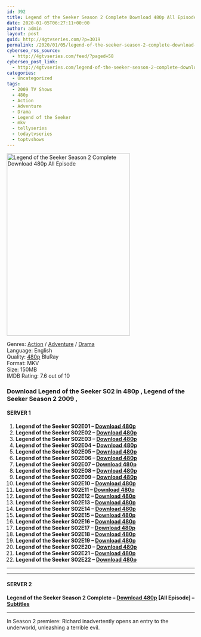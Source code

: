 ```yaml
---
id: 392
title: Legend of the Seeker Season 2 Complete Download 480p All Episode
date: 2020-01-05T06:27:11+00:00
author: admin
layout: post
guid: http://4gtvseries.com/?p=3019
permalink: /2020/01/05/legend-of-the-seeker-season-2-complete-download-480p-all-episode/
cyberseo_rss_source:
  - http://4gtvseries.com/feed/?paged=58
cyberseo_post_link:
  - http://4gtvseries.com/legend-of-the-seeker-season-2-complete-download-480p-all-episode/
categories:
  - Uncategorized
tags:
  - 2009 TV Shows
  - 480p
  - Action
  - Adventure
  - Drama
  - Legend of the Seeker
  - mkv
  - tellyseries
  - todaytvseries
  - toptvshows
---
```

<img loading="lazy" class="aligncenter" src="https://4.bp.blogspot.com/-XgXqa6XKQpk/XhFhaFhQ4yI/AAAAAAAAAzk/PRZISKcxFi8HXBu1t4Y1WvQ1oF36fV2swCK4BGAYYCw/s1600/Legend%2Bof%2Bthe%2BSeeker%2BSeason%2B2.jpg" alt="Legend of the Seeker Season 2 Complete Download 480p All Episode" width="330" height="488" />

Genres: <a href="http://4gtvseries.com/tag/action/" data-wpel-link="internal">Action</a> / <a href="http://4gtvseries.com/tag/adventure/" data-wpel-link="internal">Adventure</a> /&nbsp;<a href="http://4gtvseries.com/tag/drama/" data-wpel-link="internal">Drama</a>  
Language: English  
Quality:&nbsp;<a href="http://4gtvseries.com/tag/480p/" data-wpel-link="internal">480p</a> BluRay  
Format: MKV  
Size: 150MB  
IMDB Rating: 7.6 out of 10

### **Download Legend of the Seeker S02 in 480p , Legend of the Seeker Season 2 2009 ,&nbsp;**

#### <span><strong>SERVER 1</strong></span>

  1. **Legend of the Seeker S02E01 – <a href="http://slink.dl480p.xyz/2QxDg" data-wpel-link="external" target="_blank" rel="nofollow external noopener noreferrer" class="wpel-icon-left"><i class="wpel-icon fa fa-download" aria-hidden="true"></i>Download 480p</a>**
  2. **Legend of the Seeker S02E02 – <a href="http://slink.dl480p.xyz/Q65YE" data-wpel-link="external" target="_blank" rel="nofollow external noopener noreferrer" class="wpel-icon-left"><i class="wpel-icon fa fa-download" aria-hidden="true"></i>Download 480p</a>**
  3. **Legend of the Seeker S02E03 – <a href="http://slink.dl480p.xyz/YbMjpxb" data-wpel-link="external" target="_blank" rel="nofollow external noopener noreferrer" class="wpel-icon-left"><i class="wpel-icon fa fa-download" aria-hidden="true"></i>Download 480p</a>**
  4. **Legend of the Seeker S02E04 – <a href="http://slink.dl480p.xyz/zE2c" data-wpel-link="external" target="_blank" rel="nofollow external noopener noreferrer" class="wpel-icon-left"><i class="wpel-icon fa fa-download" aria-hidden="true"></i>Download 480p</a>**
  5. **Legend of the Seeker S02E05 – <a href="http://slink.dl480p.xyz/CAZ8GQi" data-wpel-link="external" target="_blank" rel="nofollow external noopener noreferrer" class="wpel-icon-left"><i class="wpel-icon fa fa-download" aria-hidden="true"></i>Download 480p</a>**
  6. **Legend of the Seeker S02E06 – <a href="http://slink.dl480p.xyz/BHdwOFF" data-wpel-link="external" target="_blank" rel="nofollow external noopener noreferrer" class="wpel-icon-left"><i class="wpel-icon fa fa-download" aria-hidden="true"></i>Download 480p</a>**
  7. **Legend of the Seeker S02E07 – <a href="http://slink.dl480p.xyz/ZPq1nL" data-wpel-link="external" target="_blank" rel="nofollow external noopener noreferrer" class="wpel-icon-left"><i class="wpel-icon fa fa-download" aria-hidden="true"></i>Download 480p</a>**
  8. **Legend of the Seeker S02E08 – <a href="http://slink.dl480p.xyz/ie17A" data-wpel-link="external" target="_blank" rel="nofollow external noopener noreferrer" class="wpel-icon-left"><i class="wpel-icon fa fa-download" aria-hidden="true"></i>Download 480p</a>**
  9. **Legend of the Seeker S02E09 – <a href="http://slink.dl480p.xyz/isZDPIs" data-wpel-link="external" target="_blank" rel="nofollow external noopener noreferrer" class="wpel-icon-left"><i class="wpel-icon fa fa-download" aria-hidden="true"></i>Download 480p</a>**
 10. **Legend of the Seeker S02E10 – <a href="http://slink.dl480p.xyz/4FPoSgI" data-wpel-link="external" target="_blank" rel="nofollow external noopener noreferrer" class="wpel-icon-left"><i class="wpel-icon fa fa-download" aria-hidden="true"></i>Download 480p</a>**
 11. **Legend of the Seeker S02E11 – <a href="http://slink.dl480p.xyz/os7uaH" data-wpel-link="external" target="_blank" rel="nofollow external noopener noreferrer" class="wpel-icon-left"><i class="wpel-icon fa fa-download" aria-hidden="true"></i>Download 480p</a>**
 12. **Legend of the Seeker S02E12 – <a href="http://slink.dl480p.xyz/aWLgV" data-wpel-link="external" target="_blank" rel="nofollow external noopener noreferrer" class="wpel-icon-left"><i class="wpel-icon fa fa-download" aria-hidden="true"></i>Download 480p</a>**
 13. **Legend of the Seeker S02E13 – <a href="http://slink.dl480p.xyz/BKqpsW" data-wpel-link="external" target="_blank" rel="nofollow external noopener noreferrer" class="wpel-icon-left"><i class="wpel-icon fa fa-download" aria-hidden="true"></i>Download 480p</a>**
 14. **Legend of the Seeker S02E14 – <a href="http://slink.dl480p.xyz/0ancSI46" data-wpel-link="external" target="_blank" rel="nofollow external noopener noreferrer" class="wpel-icon-left"><i class="wpel-icon fa fa-download" aria-hidden="true"></i>Download 480p</a>**
 15. **Legend of the Seeker S02E15 – <a href="http://slink.dl480p.xyz/L2sl7tcd" data-wpel-link="external" target="_blank" rel="nofollow external noopener noreferrer" class="wpel-icon-left"><i class="wpel-icon fa fa-download" aria-hidden="true"></i>Download 480p</a>**
 16. **Legend of the Seeker S02E16 – <a href="http://slink.dl480p.xyz/vFk2h6" data-wpel-link="external" target="_blank" rel="nofollow external noopener noreferrer" class="wpel-icon-left"><i class="wpel-icon fa fa-download" aria-hidden="true"></i>Download 480p</a>**
 17. **Legend of the Seeker S02E17 – <a href="http://slink.dl480p.xyz/f0zL2N" data-wpel-link="external" target="_blank" rel="nofollow external noopener noreferrer" class="wpel-icon-left"><i class="wpel-icon fa fa-download" aria-hidden="true"></i>Download 480p</a>**
 18. **Legend of the Seeker S02E18 – <a href="http://slink.dl480p.xyz/ML1z" data-wpel-link="external" target="_blank" rel="nofollow external noopener noreferrer" class="wpel-icon-left"><i class="wpel-icon fa fa-download" aria-hidden="true"></i>Download 480p</a>**
 19. **Legend of the Seeker S02E19 – <a href="http://slink.dl480p.xyz/RrIik" data-wpel-link="external" target="_blank" rel="nofollow external noopener noreferrer" class="wpel-icon-left"><i class="wpel-icon fa fa-download" aria-hidden="true"></i>Download 480p</a>**
 20. **Legend of the Seeker S02E20 – <a href="http://slink.dl480p.xyz/t0X9lU" data-wpel-link="external" target="_blank" rel="nofollow external noopener noreferrer" class="wpel-icon-left"><i class="wpel-icon fa fa-download" aria-hidden="true"></i>Download 480p</a>**
 21. **Legend of the Seeker S02E21 – <a href="http://slink.dl480p.xyz/o3k2vy" data-wpel-link="external" target="_blank" rel="nofollow external noopener noreferrer" class="wpel-icon-left"><i class="wpel-icon fa fa-download" aria-hidden="true"></i>Download 480p</a>**
 22. **Legend of the Seeker S02E22 – <a href="http://slink.dl480p.xyz/BjcEQM" data-wpel-link="external" target="_blank" rel="nofollow external noopener noreferrer" class="wpel-icon-left"><i class="wpel-icon fa fa-download" aria-hidden="true"></i>Download 480p</a>**

* * *

* * *

#### <span><strong>SERVER 2</strong></span>

**Legend of the Seeker Season 2 Complete – <a href="http://dl480p.xyz/3203/" data-wpel-link="external" target="_blank" rel="nofollow external noopener noreferrer" class="wpel-icon-left"><i class="wpel-icon fa fa-download" aria-hidden="true"></i>Download 480p</a> [All Episode] – <a href="https://subscene.com/subtitles/legend-of-the-seeker-second-season-2009" data-wpel-link="external" target="_blank" rel="nofollow external noopener noreferrer" class="wpel-icon-left"><i class="wpel-icon fa fa-download" aria-hidden="true"></i>Subtitles</a>**

* * *

In Season 2 premiere: Richard inadvertently opens an entry to the underworld, unleashing a terrible evil.

<div align="center">
</div>